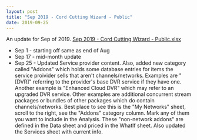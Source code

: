 ```yaml
---
layout: post
title: "Sep 2019 - Cord Cutting Wizard - Public"
date: 2019-09-25
---
```

<p>An update for Sep of 2019. <a href="/Sep 2019 - Cord Cutting Wizard - Public.xlsx">Sep 2019 - Cord Cutting Wizard - Public.xlsx</a>
  <p>
    <ul>
      <li>Sep 1 - starting off same as end of Aug
      <li>Sep 17 - mid-month update
      <li>Sep 25 - Updated Service provider content. Also, added new category called "Addons" which holds some database entries for items the service proivider sells that aren't channels/networks. Examples are "[DVR]" referring to the provider's base DVR service if they have one. Another example is "Enhanced Cloud DVR" which may refer to an upgraded DVR service. Other examples are additional concurrent stream packages or bundles of other packages which do contain channels/networks. Best place to see this is the "My Networks" sheet, scroll to the right, see the "Addons" category column. Mark any of them you want to include in the Analysis. These "non-network addons" are defined in the Data sheet and priced in the WhatIf sheet. Also updated the Services sheet with current info.
    </ul>
